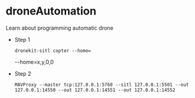 # droneAutomation
Learn about programming automatic drone 

- Step 1

  ```
  dronekit-sitl copter --home=
  ```
  
  <p> --home=x,y,0,0 </p>

- Step 2

  ```
  MAVProxy --master tcp:127.0.0.1:5760 --sitl 127.0.0.1:5501 --out 127.0.0.1:14550 --out 127.0.0.1:14551 --out 127.0.0.1:14552
  ```
